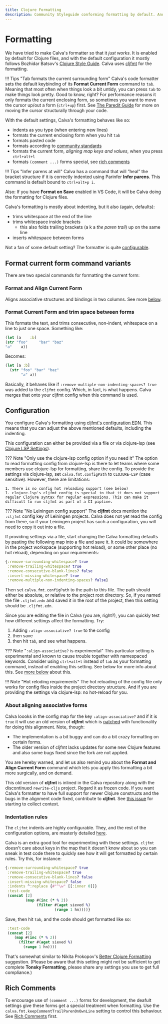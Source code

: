 ```yaml
---
title: Clojure Formatting
description: Community Styleguide conforming formatting by default. And it just works.
---
```


# Formatting

We have tried to make Calva's formatter so that it _just works_. It is enabled by default for Clojure files, and with the default configuration it mostly follows Bozhidar Batsov's [Clojure Style Guide](https://github.com/bbatsov/clojure-style-guide). Calva uses [cljfmt](https://github.com/weavejester/cljfmt) for the formatting.

!!! Tips "Tab formats the current surrounding form"
    Calva's code formatter sets the default keybinding of its **Format Current Form** command to `tab`. Meaning that most often when things look a bit untidy, you can press `tab` to make things look pretty. Good to know, right? For performance reasons it only formats the current enclosing form, so sometimes you want to move the cursor up/out a form (`ctrl+up`) first. See [The Paredit Guide](paredit.md) for more on moving the cursor structurally through your code.

With the default settings, Calva's formatting behaves like so:

-   indents as you type (when entering new lines)
-   formats the current enclosing form when you hit `tab`
-   formats pasted code
-   formats according to [community standards](https://github.com/bbatsov/clojure-style-guide)
-   formats the current form, _aligning map keys and values_, when you press `ctrl+alt+l`
-   formats `(comment ...)` forms special, see [rich comments](#rich-comments)

!!! Tips "Infer parens at will"
    Calva has a command that will ”heal” the bracket structure if it is correctly indented using Parinfer **Infer parens**. This command is default bound to `ctrl+alt+p i`.

Also: If you have **Format on Save** enabled in VS Code, it will be Calva doing the formatting for Clojure files.

Calva's formatting is mostly about indenting, but it also (again, defaults):

-   trims whitespace at the end of the line
-   trims whitespace inside brackets
    -   this also folds trailing brackets (a k a _the paren trail_) up on the same line
-   inserts whitespace between forms

Not a fan of some default setting? The formatter is quite [configurable](#configuration).

## Format current form command variants

There are two special commands for formatting the current form:

### Format and Align Current Form

Aligns associative structures and bindings in two columns. See more [below](#about-aligning-associative-forms).

### Format Current Form and trim space between forms

This formats the text, and trims consecutive, non-indent, whitespace on a line to just one space. Something like:

```clojure
(let [a    :b]
(str "foo"     "bar" "baz"
"a"    a))
```

Becomes:

```clojure
(let [a :b]
  (str "foo" "bar" "baz"
       "a" a))
```

Basically, it behaves like if `:remove-multiple-non-indenting-spaces? true` was added to the `cljfmt` config. Which, in fact, is what happens. Calva merges that onto your cljfmt config when this command is used.

## Configuration

You configure Calva's formatting using [cljfmt's configuration EDN](https://github.com/weavejester/cljfmt#configuration). This means that you can adjust the above mentioned defaults, including the indenting.

This configuration can either be provided via a file or via clojure-lsp (see [Clojure LSP Settings](https://clojure-lsp.io/settings/)).

??? Note "Only use the clojure-lsp config option if you need it"
    The option to read formatting config from clojure-lsp is there to let teams where some members use clojure-lsp for formatting, share the config. To provide the settings via clojure-lsp, set `calva.fmt.configPath` to `CLOJURE-LSP` (case sensitive). However, there are limitations:
    
    1. There is no config hot reloading support (see below)
    1. clojure-lsp's cljfmt config is special in that it does not support regular Clojure syntax for regular expressions. This can make it difficult to run cljfmt as part of a CI pipline.

??? Note "No Leiningen config support"
    The **cljfmt** docs mention the `:cljfmt` config key of Leiningen projects. Calva does not yet read the config from there, so if your Leiningen project has such a configuration, you will need to copy it out into a file.

If providing settings via a file, start changing the Calva formatting defaults by pasting the following map into a file and save it. It could be somewhere in the project workspace (supporting hot reload), or some other place (no hot reload), depending on your requirements:

```clojure
{:remove-surrounding-whitespace? true
 :remove-trailing-whitespace? true
 :remove-consecutive-blank-lines? false
 :insert-missing-whitespace? true
 :remove-multiple-non-indenting-spaces? false}
```

Then set `calva.fmt.configPath` to the path to this file. The path should either be absolute, or relative to the project root directory. So, if you named the file `.cljfmt.edn` and saved it in the root of the project, then this setting should be `.cljfmt.edn`.

Since you are editing the file in Calva (you are, right?), you can quickly test how different settings affect the formatting. Try:

1. Adding `:align-associative? true` to the config
2. then save
3. then hit `tab`, and see what happens.

??? Note "`:align-associative?` is experimental"
    This particular setting is experimental and known to cause trouble together with namespaced keywords. Consider using `ctrl+alt+l` instead of `tab` as your formatting command, instead of enabling this setting. See below for more info about this. See [more below](#about-aligning-associative-forms) about this.

!!! Note "Hot reloding requirements"
    The hot reloading of the config file only works for config files inside the project directory structure. And if you are providing the settings via clojure-lsp: no hot-reload for you.

### About aligning associative forms

Calva loooks in the config map for the key `:align-associative?` and if it is `true` it will use an old version of **cljfmt** which is [patched](https://github.com/weavejester/cljfmt/pull/77) with functionality for doing this alignment. Note, though:

* The implementation is a bit buggy and can do a bit crazy formatting on certain forms.
* The older version of cljfmt lacks updates for some new Clojure features and also some bugs fixed since the fork are not applied.

You are hereby warned, and let us also remind you about the **Format and Align Current Form** command which lets you apply this formatting a bit more surgically, and on demand.

This old version of **cljfmt** is inlined in the Calva repository along with the discontinued `rewrite-cljs` project. Regard it as frozen code. If you want Calva's formatter to have full support for newer Clojure constructs and the bugs in the alignment code fixed, contribute to **cljfmt**. See [this issue](https://github.com/weavejester/cljfmt/issues/36) for starting to collect context.

### Indentation rules

The `cljfmt` indents are highly configurable. They, and the rest of the configuration options, are masterly detailed [here](https://github.com/weavejester/cljfmt#configuration).

Calva is an extra good tool for experimenting with these settings. `cljfmt` doesn't care about keys in the map that it doesn't know about so you can sneak in test code there to quickly see how it will get formatted by certain rules. Try this, for instance:

```clojure
{:remove-surrounding-whitespace? true
 :remove-trailing-whitespace? true
 :remove-consecutive-blank-lines? false
 :insert-missing-whitespace? false
 :indents ^:replace {#"^\w" [[:inner 0]]}
 :test-code
 (concat [2]
         (map #(inc (* % 2))
              (filter #(aget sieved %)
                      (range 1 hn))))}
```

Save, then hit `tab`, and the code should get formatted like so:

```clojure
 :test-code
 (concat [2]
    (map #(inc (* % 2))
      (filter #(aget sieved %)
        (range 1 hn))))
```

That's somewhat similar to Nikita Prokopov's [Better Clojure Formatting](https://tonsky.me/blog/clojurefmt/) suggestion. (Please be aware that this setting might not be sufficient to get complete **Tonsky Formatting**, please share any settings you use to get full compliance.)

## Rich Comments

To encourage use of `(comment ...)` forms for development, the deafult settings give these forms get a special treatment when formatting. Use the `calva.fmt.keepCommentTrailParenOnOwnLine` setting to control this behaviour. See [Rich Comments](rich-comments.md) first.
